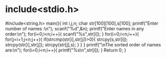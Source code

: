 # include<stdio.h>
#include<string.h>
main(){
   int i,j,n;
   char str[100][100],s[100];
   printf("Enter number of names :\n");
   scanf("%d",&n);
   printf("Enter names in any order:\n");
   for(i=0;i<n;i++){
      scanf("%s",str[i]);
   }
   for(i=0;i<n;i++){
      for(j=i+1;j<n;j++){
         if(strcmp(str[i],str[j])>0){
            strcpy(s,str[i]);
            strcpy(str[i],str[j]);
            strcpy(str[j],s);
         }
      }
   }
   printf("\nThe sorted order of names are:\n");
   for(i=0;i<n;i++){
      printf("%s\n",str[i]);
}
Return 0;
}
